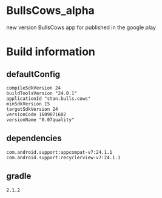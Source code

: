 # BullsCows_alpha
new version BullsCows app for published in the google play

# Build information
## defaultConfig
    compileSdkVersion 24
    buildToolsVersion "24.0.1"
	applicationId "stan.bulls.cows"
	minSdkVersion 15
	targetSdkVersion 24
	versionCode 1609071602
	versionName "0.07quality"
## dependencies
	com.android.support:appcompat-v7:24.1.1
	com.android.support:recyclerview-v7:24.1.1
## gradle
    2.1.2